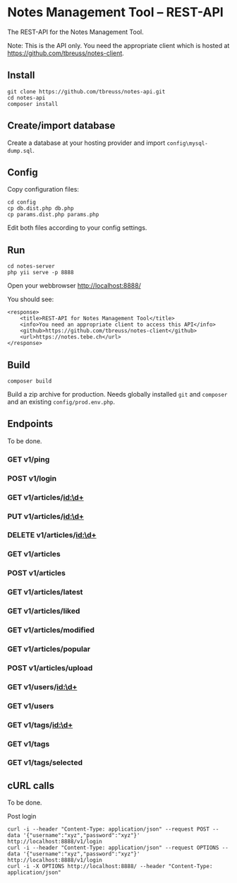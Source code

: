 # Notes Management Tool – REST-API

The REST-API for the Notes Management Tool.

Note: This is the API only.
You need the appropriate client which is hosted at <https://github.com/tbreuss/notes-client>.

## Install

    git clone https://github.com/tbreuss/notes-api.git
    cd notes-api
    composer install

## Create/import database

Create a database at your hosting provider and import `config\mysql-dump.sql`.

## Config

Copy configuration files:

    cd config
    cp db.dist.php db.php
    cp params.dist.php params.php

Edit both files according to your config settings. 

## Run

    cd notes-server
    php yii serve -p 8888

Open your webbrowser <http://localhost:8888/>

You should see:

    <response>
        <title>REST-API for Notes Management Tool</title>
        <info>You need an appropriate client to access this API</info>
        <github>https://github.com/tbreuss/notes-client</github>
        <url>https://notes.tebe.ch</url>
    </response>

## Build

    composer build

Build a zip archive for production. Needs globally installed `git` and `composer` and an existing `config/prod.env.php`.

          
## Endpoints

To be done.

### GET v1/ping

### POST v1/login

### GET v1/articles/<id:\d+>

### PUT v1/articles/<id:\d+>

### DELETE v1/articles/<id:\d+>

### GET v1/articles

### POST v1/articles

### GET v1/articles/latest

### GET v1/articles/liked

### GET v1/articles/modified

### GET v1/articles/popular

### POST v1/articles/upload

### GET v1/users/<id:\d+>

### GET v1/users

### GET v1/tags/<id:\d+>

### GET v1/tags

### GET v1/tags/selected

## cURL calls

To be done.

Post login
    
    curl -i --header "Content-Type: application/json" --request POST --data '{"username":"xyz","password":"xyz"}' http://localhost:8888/v1/login
    curl -i --header "Content-Type: application/json" --request OPTIONS --data '{"username":"xyz","password":"xyz"}' http://localhost:8888/v1/login
    curl -i -X OPTIONS http://localhost:8888/ --header "Content-Type: application/json"
